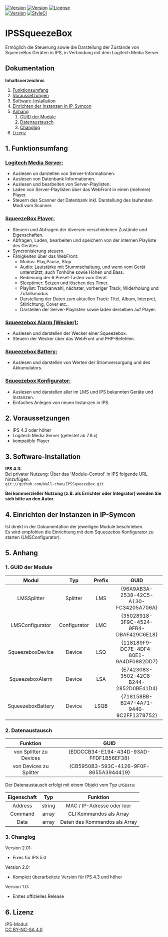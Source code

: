 [![Version](https://img.shields.io/badge/Symcon-PHPModul-red.svg)](https://www.symcon.de/service/dokumentation/entwicklerbereich/sdk-tools/sdk-php/)
[![Version](https://img.shields.io/badge/Modul%20Version-2.01-blue.svg)]()
[![License](https://img.shields.io/badge/License-CC%20BY--NC--SA%204.0-green.svg)](https://creativecommons.org/licenses/by-nc-sa/4.0/)  
[![Version](https://img.shields.io/badge/Symcon%20Version-4.3%20%3E-green.svg)](https://www.symcon.de/forum/threads/30857-IP-Symcon-4-3-%28Stable%29-Changelog)
[![StyleCI](https://styleci.io/repos/38763445/shield?style=flat)](https://styleci.io/repos/38763445)  

# IPSSqueezeBox
Ermöglich die Steuerung sowie die Darstellung der Zustände
von SqueezeBox Geräten in IPS, in Verbindung mit dem
Logitech Media Server.

## Dokumentation

**Inhaltsverzeichnis**

1. [Funktionsumfang](#1-funktionsumfang)  
2. [Voraussetzungen](#2-voraussetzungen)  
3. [Software-Installation](#3-software-installation) 
4. [Einrichten der Instanzen in IP-Symcon](#4-einrichten-der-instanzen-in-ip-symcon)
5. [Anhang](#5-anhang)  
    1. [GUID der Module](#1-guid-der-module)
    2. [Datenaustausch](#2-Datenaustausch)
    3. [Changlog](#3-changlog)
6. [Lizenz](#6-lizenz)

## 1. Funktionsumfang

### [Logitech Media Server:](LMSSplitter/)  

 - Auslesen un darstellen von Server-Informationen.  
 - Auslesen von Datenbank Informationen.  
 - Auslesen und bearbeiten von Server-Playlisten.  
 - Laden von Server-Playlisten über das WebFront in einen (mehrere) Player.  
 - Steuern des Scanner der Datenbank inkl. Darstellung des laufenden Modi vom Scanner.  

### [SqueezeBox Player:](SqueezeBoxDevice/)  

 - Steuern und Abfragen der diversen verschiedenen Zustände und Eigenschaften.  
 - Abfragen, Laden, bearbeiten und speichern von der internen Playliste des Gerätes.  
 - Syncronisierung steuern.  
 - Fähigkeiten über das WebFront:  
    *  Modus: Play,Pause, Stop
    *  Audio: Lautstärke mit Stummschaltung, und wenn vom Gerät unterstützt, auch Tonhöhe sowie Höhen und Bass.
    *  Bedienung der 6 Preset-Tasten vom Gerät
    *  Sleeptimer: Setzen und löschen des Timer.
    *  Playlist: Trackanwahl, nächster, vorheriger Track, Widerholung und Zufallsmodus
    *  Darstellung der Daten zum aktuellen Track: Titel, Album, Interpret, Stilrichtung, Cover etc..
    *  Darstellen der Server-Playlisten sowie laden derselben auf Player.

### [Squeezebox Alarm (Wecker):](SqueezeBoxAlarm/)    

 - Auslesen und darstellen der Wecker einer Squeezebox.
 - Steuern der Wecker über das WebFront und PHP-Befehlen.

### [Squeezebox Battery:](SqueezeBoxDeviceBattery/)  

 - Auslesen und darstellen von Werten der Stromversorgung und des Akkumulators.  

### [Squeezebox Konfigurator:](LMSConfigurator/)  

 - Auslesen und darstellen aller im LMS und IPS bekannten Geräte und Instanzen.  
 - Einfaches Anlegen von neuen Instanzen in IPS.  

## 2. Voraussetzungen

 - IPS 4.3 oder höher
 - Logitech Media Server (getestet ab 7.9.x)
 - kompatible Player

## 3. Software-Installation

**IPS 4.3:**  
   Bei privater Nutzung: Über das 'Module-Control' in IPS folgende URL hinzufügen.  
    `git://github.com/Nall-chan/IPSSqueezeBox.git`  

   **Bei kommerzieller Nutzung (z.B. als Errichter oder Integrator) wenden Sie sich bitte an den Autor.**  

## 4. Einrichten der Instanzen in IP-Symcon

Ist direkt in der Dokumentation der jeweiligen Module beschrieben.  
Es wird empfohlen die Einrichtung mit dem Squeezebox Konfigurator zu starten (LMSConfigurator).  


## 5. Anhang

###  1. GUID der Module

 
| Modul             | Typ          |Prefix  | GUID                                   |
| :---------------: | :----------: | :----: | :------------------------------------: |
| LMSSplitter       | Splitter     | LMS    | {96A9AB3A-2538-42C5-A130-FC34205A706A} |
| LMSConfigurator   | Configurator | LMC    | {35028918-3F9C-4524-9FB4-DBAF429C6E18} |
| SqueezeboxDevice  | Device       | LSQ    | {118189F9-DC7E-4DF4-80E1-9A4DF0882DD7} |
| SqueezeboxAlarm   | Device       | LSA    | {E7423083-3502-42C8-B244-2852D0BE41D4} |
| SqueezeboxBattery | Device       | LSQB   | {718158BB-B247-4A71-9440-9C2FF1378752} |


### 2. Datenaustausch

| Funktion                | GUID                                   |
| :---------------------: | :------------------------------------: |
| von Splitter zu Devices | {EDDCCB34-E194-434D-93AD-FFDF1B56EF38} |
| von Devices zu Splitter | {CB5950B3-593C-4126-9F0F-8655A3944419} |


Der Datenaustausch erfolgt mit einem Objekt vom Typ `LMSData`:  

| Eigenschaft | Typ     | Funktion                      |
| :---------: | :-----: | :---------------------------: |
| Address     | string  | MAC / IP-Adresse oder leer    |
| Command     | array   | CLI Kommandos als Array       |
| Data        | array   | Daten des Kommandos als Array |

### 3. Changlog

Version 2.01:  
 - Fixes für IPS 5.0  

Version 2.0:  
 - Komplett überarbeitete Version für IPS 4.3 und höher  

Version 1.0:  
 - Erstes offizielles Release  

## 6. Lizenz

  IPS-Modul:  
  [CC BY-NC-SA 4.0](https://creativecommons.org/licenses/by-nc-sa/4.0/)  